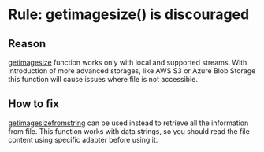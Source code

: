 # Rule: getimagesize() is discouraged

## Reason

[getimagesize](https://www.php.net/manual/en/function.getimagesize.php) function works only with local and supported streams. 
With introduction of more advanced storages, like AWS S3 or Azure Blob Storage this function will cause issues where file is not accessible.

## How to fix

[getimagesizefromstring](https://www.php.net/manual/en/function.getimagesizefromstring.php) can be used instead to retrieve all the information from file.
This function works with data strings, so you should read the file content using specific adapter before using it.
